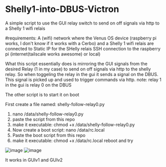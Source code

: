 # Shelly1-into-DBUS-Victron
A simple script to use the GUI relay switch to send on off signals via http to a Shelly 1 wifi relais

#requirements:
A (wifi) network where the Venus OS device (raspberry pi works, I don't know if it works with a Cerbo) and a Shelly 1 wifi relais are connected to
Static IP for the SHelly relais
SSH connection to the raspberry pi (internet(tailscale works awesome) or local)

What this script essentially does is mirroring the GUI signals from the desired Relay (1 in my case) to send on off signals via http to the shelly relay.
So when toggeling the relay in the gui it sends a signal on the DBUS. This signal is picked up and used to trigger commands via http.
note: relay 1 in the gui is relay 0 on the DBUS

The other script is to start it on boot

First create a file named: shelly-follow-relay0.py
1. nano /data/shelly-follow-relay0.py
2. paste the script from this repo
3. make it executable: chmod +x /data/shelly-follow-relay0.py
4. Now create a boot script: nano /data/rc.local
5. Paste the boot script from this repo
6. make it executable: chmod +x /data/rc.local
reboot and try

 ![image](https://github.com/user-attachments/assets/27614d9f-a042-4952-916c-854ce1444856)
 ![image](https://github.com/user-attachments/assets/0ec5ac77-c1f6-4be1-a354-52e3dfba0422)

 It works in GUIv1 and GUIv2

 



